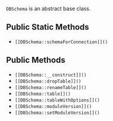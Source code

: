 `DBSchema` is an abstract base class.

## Public Static Methods

* `[[DBSchema::schemaForConnection]]()`

## Public Methods

* `[[DBSchema::__construct]]()`
* `[[DBSchema::dropTable]]()`
* `[[DBSchema::renameTable]]()`
* `[[DBSchema::table]]()`
* `[[DBSchema::tableWithOptions]]()`
* `[[DBSchema::moduleVersion]]()`
* `[[DBSchema::setModuleVersion]]()`

